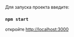 

Для запуска проекта введите:

### `npm start`

 откройте [http://localhost:3000](http://localhost:3000)
